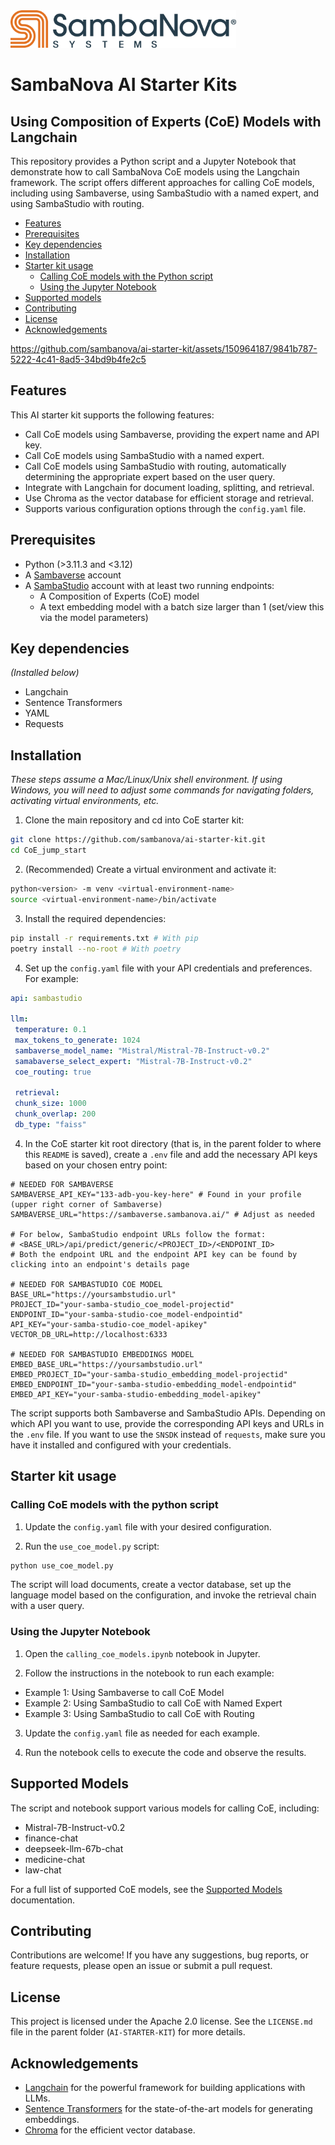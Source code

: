 <a href="https://sambanova.ai/">
<picture>
  <source media="(prefers-color-scheme: dark)" srcset="../images/SambaNova-light-logo-1.png" height="60">
  <img alt="SambaNova logo" src="../images/SambaNova-dark-logo-1.png" height="60">
</picture>
</a>

SambaNova AI Starter Kits
====================
## Using Composition of Experts (CoE) Models with Langchain

This repository provides a Python script and a Jupyter Notebook that demonstrate how to call SambaNova CoE models using the Langchain framework. The script offers different approaches for calling CoE models, including using Sambaverse, using SambaStudio with a named expert, and using SambaStudio with routing.

<!-- TOC -->
- [Features](#features)
- [Prerequisites](#prerequisites)
- [Key dependencies](#key-dependencies)
- [Installation](#installation)
- [Starter kit usage](#starter-kit-usage)
  - [Calling CoE models with the Python script](#calling-coe-models-with-the-python-script)
  - [Using the Jupyter Notebook](#using-the-jupyter-notebook)
- [Supported models](#supported-models)
- [Contributing](#contributing)
- [License](#license)
- [Acknowledgements](#acknowledgements)

<!-- /TOC -->

https://github.com/sambanova/ai-starter-kit/assets/150964187/9841b787-5222-4c41-8ad5-34bd9b4fe2c5

## Features

This AI starter kit supports the following features:

- Call CoE models using Sambaverse, providing the expert name and API key.
- Call CoE models using SambaStudio with a named expert.
- Call CoE models using SambaStudio with routing, automatically determining the appropriate expert based on the user query.
- Integrate with Langchain for document loading, splitting, and retrieval.
- Use Chroma as the vector database for efficient storage and retrieval.
- Supports various configuration options through the `config.yaml` file.

## Prerequisites

- Python (>3.11.3 and <3.12)
- A [Sambaverse](https://sambaverse.sambanova.ai/) account
- A [SambaStudio](https://docs.sambanova.ai/sambastudio/latest/index.html) account with at least two running endpoints:
  - A Composition of Experts (CoE) model
  - A text embedding model with a batch size larger than 1 (set/view this via the model parameters)

## Key dependencies

_(Installed below)_
- Langchain
- Sentence Transformers
- YAML
- Requests

## Installation
_These steps assume a Mac/Linux/Unix shell environment. If using Windows, you will need to adjust some commands for navigating folders, activating virtual environments, etc._

1. Clone the main repository and cd into CoE starter kit:

  ```bash
  git clone https://github.com/sambanova/ai-starter-kit.git
  cd CoE_jump_start
  ```

2. (Recommended) Create a virtual environment and activate it: 
  ```bash
  python<version> -m venv <virtual-environment-name>
  source <virtual-environment-name>/bin/activate
  ```

3. Install the required dependencies:
  ```bash
  pip install -r requirements.txt # With pip
  poetry install --no-root # With poetry
  ```

4. Set up the `config.yaml` file with your API credentials and preferences. For example:
  ```yaml
  api: sambastudio

  llm:
   temperature: 0.1
   max_tokens_to_generate: 1024
   sambaverse_model_name: "Mistral/Mistral-7B-Instruct-v0.2"
   samabaverse_select_expert: "Mistral-7B-Instruct-v0.2"
   coe_routing: true

   retrieval:
   chunk_size: 1000
   chunk_overlap: 200
   db_type: "faiss"
  ```

4. In the CoE starter kit root directory (that is, in the parent folder to where this `README` is saved), create a `.env` file and add the necessary API keys based on your chosen entry point:

```env
# NEEDED FOR SAMBAVERSE
SAMBAVERSE_API_KEY="133-adb-you-key-here" # Found in your profile (upper right corner of Sambaverse)
SAMBAVERSE_URL="https://sambaverse.sambanova.ai/" # Adjust as needed

# For below, SambaStudio endpoint URLs follow the format:
# <BASE_URL>/api/predict/generic/<PROJECT_ID>/<ENDPOINT_ID>
# Both the endpoint URL and the endpoint API key can be found by clicking into an endpoint's details page

# NEEDED FOR SAMBASTUDIO COE MODEL
BASE_URL="https://yoursambstudio.url"
PROJECT_ID="your-samba-studio_coe_model-projectid"
ENDPOINT_ID="your-samba-studio-coe_model-endpointid"
API_KEY="your-samba-studio-coe_model-apikey"
VECTOR_DB_URL=http://localhost:6333

# NEEDED FOR SAMBASTUDIO EMBEDDINGS MODEL
EMBED_BASE_URL="https://yoursambstudio.url"
EMBED_PROJECT_ID="your-samba-studio_embedding_model-projectid"
EMBED_ENDPOINT_ID="your-samba-studio-embedding_model-endpointid"
EMBED_API_KEY="your-samba-studio-embedding_model-apikey"
```

The script supports both Sambaverse and SambaStudio APIs. Depending on which API you want to use, provide the corresponding API keys and URLs in the `.env` file. If you want to use the `SNSDK` instead of `requests`, make sure you have it installed and configured with your credentials.

## Starter kit usage

### Calling CoE models with the python script

1. Update the `config.yaml` file with your desired configuration.

2. Run the `use_coe_model.py` script:

  ```bash
  python use_coe_model.py
  ``` 

  The script will load documents, create a vector database, set up the language model based on the configuration, and invoke the retrieval chain with a user query.

### Using the Jupyter Notebook

1. Open the `calling_coe_models.ipynb` notebook in Jupyter.

2. Follow the instructions in the notebook to run each example:

- Example 1: Using Sambaverse to call CoE Model
- Example 2: Using SambaStudio to call CoE with Named Expert
- Example 3: Using SambaStudio to call CoE with Routing

3. Update the `config.yaml` file as needed for each example.

4. Run the notebook cells to execute the code and observe the results.

## Supported Models

The script and notebook support various models for calling CoE, including:

* Mistral-7B-Instruct-v0.2
* finance-chat
* deepseek-llm-67b-chat
* medicine-chat
* law-chat

For a full list of supported CoE models, see the [Supported Models](https://docs.sambanova.ai/sambastudio/latest/samba-1.html#_samba_1_expert_models) documentation.

## Contributing

Contributions are welcome! If you have any suggestions, bug reports, or feature requests, please open an issue or submit a pull request.

## License

This project is licensed under the Apache 2.0 license. See the `LICENSE.md` file in the parent folder (`AI-STARTER-KIT`) for more details.

## Acknowledgements

- [Langchain](https://github.com/hwchase17/langchain) for the powerful framework for building applications with LLMs.
- [Sentence Transformers](https://github.com/UKPLab/sentence-transformers) for the state-of-the-art models for generating embeddings.
- [Chroma](https://github.com/chroma-core/chroma) for the efficient vector database.
